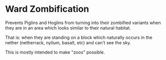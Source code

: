 # Ward Zombification

Prevents Piglins and Hoglins from turning into their zombified variants
when they are in an area which looks similar to their natural habitat.

That is: when they are standing on a block which naturally occurs in the
nether (netherrack, nylium, basalt, etc) and can't see the sky.

This is mostly intended to make "zoos" possible.
